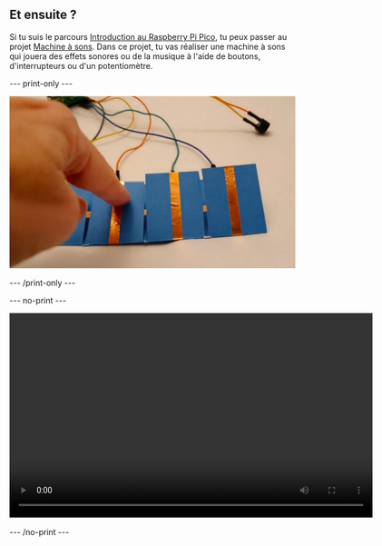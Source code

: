 ## Et ensuite ?

Si tu suis le parcours [Introduction au Raspberry Pi Pico](https://projects.raspberrypi.org/en/pathways/pico-intro), tu peux passer au projet [Machine à sons](https://projects.raspberrypi.org/en/projects/sound-machine). Dans ce projet, tu vas réaliser une machine à sons qui jouera des effets sonores ou de la musique à l'aide de boutons, d'interrupteurs ou d'un potentiomètre.

--- print-only ---

![desc](images/sound-board.png)

--- /print-only ---

--- no-print ---

<video width="640" height="360" controls>
<source src="images/sound_board.mp4" type="video/mp4">
Ton navigateur ne prend pas en charge la vidéo WebM, essaye FireFox ou Chrome
</video>

--- /no-print ---
